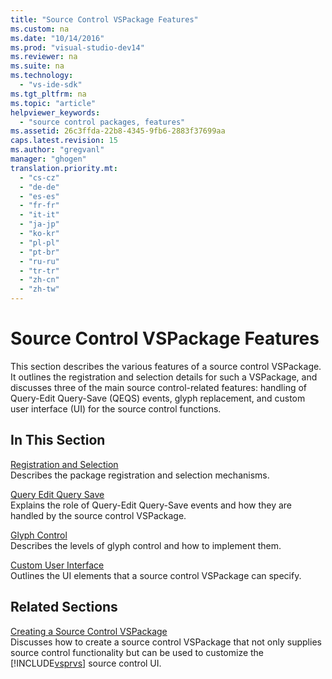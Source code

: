 ```yaml
---
title: "Source Control VSPackage Features"
ms.custom: na
ms.date: "10/14/2016"
ms.prod: "visual-studio-dev14"
ms.reviewer: na
ms.suite: na
ms.technology: 
  - "vs-ide-sdk"
ms.tgt_pltfrm: na
ms.topic: "article"
helpviewer_keywords: 
  - "source control packages, features"
ms.assetid: 26c3ffda-22b8-4345-9fb6-2883f37699aa
caps.latest.revision: 15
ms.author: "gregvanl"
manager: "ghogen"
translation.priority.mt: 
  - "cs-cz"
  - "de-de"
  - "es-es"
  - "fr-fr"
  - "it-it"
  - "ja-jp"
  - "ko-kr"
  - "pl-pl"
  - "pt-br"
  - "ru-ru"
  - "tr-tr"
  - "zh-cn"
  - "zh-tw"
---
```

# Source Control VSPackage Features
This section describes the various features of a source control VSPackage. It outlines the registration and selection details for such a VSPackage, and discusses three of the main source control-related features: handling of Query-Edit Query-Save (QEQS) events, glyph replacement, and custom user interface (UI) for the source control functions.  
  
## In This Section  
 [Registration and Selection](../extensibility/registration-and-selection--source-control-vspackage-.md)  
 Describes the package registration and selection mechanisms.  
  
 [Query Edit Query Save](../extensibility/query-edit-query-save--source-control-vspackage-.md)  
 Explains the role of Query-Edit Query-Save events and how they are handled by the source control VSPackage.  
  
 [Glyph Control](../extensibility/glyph-control--source-control-vspackage-.md)  
 Describes the levels of glyph control and how to implement them.  
  
 [Custom User Interface](../extensibility/custom-user-interface--source-control-vspackage-.md)  
 Outlines the UI elements that a source control VSPackage can specify.  
  
## Related Sections  
 [Creating a Source Control VSPackage](../extensibility/creating-a-source-control-vspackage.md)  
 Discusses how to create a source control VSPackage that not only supplies source control functionality but can be used to customize the [!INCLUDE[vsprvs](../codequality/includes/vsprvs_md.md)] source control UI.
